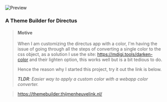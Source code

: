 
![Preview](https://i.imgur.com/xUqSnkA.png)

### A Theme Builder for Directus

> #### Motive
> When I am customizing the directus app with a color, I'm having the issue of going through all the steps of converting a single color to the css object, as a solution I use the site: https://mdigi.tools/darken-color and their lighten option, this works well but is a bit tedious to do.
>
> Hence the reason why I started this project, try it out the link is below.
> 
> _**TLDR**: Easier way to apply a custom color with a webapp color converter._

> https://themebuilder.thijmenheuvelink.nl/
